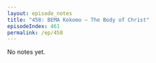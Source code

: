 ```yaml
---
layout: episode_notes
title: "458: BEMA Kokomo — The Body of Christ"
episodeIndex: 461
permalink: /ep/458
---
```

No notes yet.
